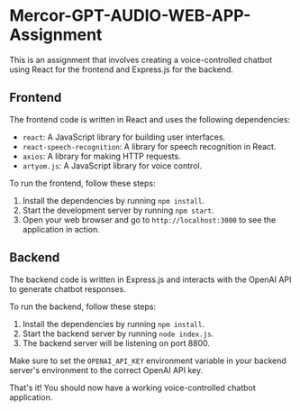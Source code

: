 # Mercor-GPT-AUDIO-WEB-APP-Assignment

This is an assignment that involves creating a voice-controlled chatbot using React for the frontend and Express.js for the backend.

## Frontend

The frontend code is written in React and uses the following dependencies:

- `react`: A JavaScript library for building user interfaces.
- `react-speech-recognition`: A library for speech recognition in React.
- `axios`: A library for making HTTP requests.
- `artyom.js`: A JavaScript library for voice control.

To run the frontend, follow these steps:

1. Install the dependencies by running `npm install`.
2. Start the development server by running `npm start`.
3. Open your web browser and go to `http://localhost:3000` to see the application in action.

## Backend

The backend code is written in Express.js and interacts with the OpenAI API to generate chatbot responses.

To run the backend, follow these steps:

1. Install the dependencies by running `npm install`.
2. Start the backend server by running `node index.js`.
3. The backend server will be listening on port 8800.

Make sure to set the `OPENAI_API_KEY` environment variable in your backend server's environment to the correct OpenAI API key.

That's it! You should now have a working voice-controlled chatbot application. 
